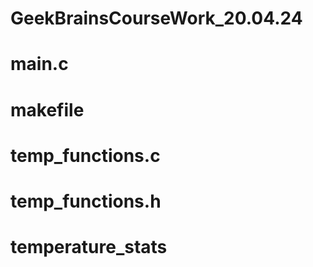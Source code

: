 # GeekBrainsCourseWork_20.04.24
# main.c
# makefile
# temp_functions.c
# temp_functions.h
# temperature_stats
